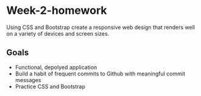 # Week-2-homework
Using CSS and Bootstrap create a responsive web design that renders well on a variety of devices and screen sizes. 

## Goals
* Functional, depolyed application
* Build a habit of frequent commits to Github with meaningful commit messages
* Practice CSS and Bootstrap



